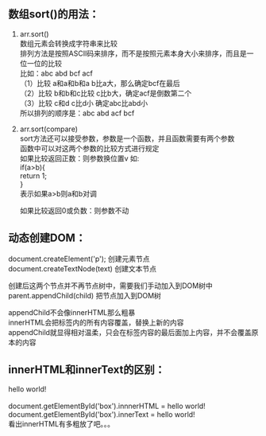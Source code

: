 数组sort()的用法：</br>
---

1. arr.sort()</br>
	数组元素会转换成字符串来比较</br>
	排列方法是按照ASCII码来排序，而不是按照元素本身大小来排序，而且是一位一位的比较</br>
	比如：abc abd bcf acf</br>
	（1）比较 a和a和b和a b比a大，那么确定bcf在最后</br>
	（2）比较 b和b和c比较 c比b大，确定acf是倒数第二个</br>
	（3）比较 c和d c比d小 确定abc比abd小</br>
	所以排列的顺序是：abc abd acf bcf</br>

2. arr.sort(compare)</br>
	sort方法还可以接受参数，参数是一个函数，并且函数需要有两个参数</br>
	函数中可以对这两个参数的比较方式进行规定</br>
	如果比较返回正数：则参数换位置v
	如: </br>
	if(a>b){</br>
		return 1;</br>
	}</br>
	表示如果a>b则a和b对调</br>

	如果比较返回0或负数：则参数不动</br>


动态创建DOM：</br>
---

document.createElement('p'); 创建元素节点</br>
document.createTextNode(text) 创建文本节点</br>

创建后这两个节点并不再节点树中，需要我们手动加入到DOM树中</br>
parent.appendChild(child) 把节点加入到DOM树</br>

appendChild不会像innerHTML那么粗暴</br>
innerHTML会把标签内的所有内容覆盖，替换上新的内容</br>
appendChild就显得相对温柔，只会在标签内容的最后面加上内容，并不会覆盖原本的内容</br>


innerHTML和innerText的区别：</br>
---

<div id="box">hello <span>world!</span></div></br>
document.getElementById('box').innnerHTML = hello <span>world!</span></br>
document.getElementById('box').innerText = hello world!</br>
看出innerHTML有多粗放了吧。。。</br>
